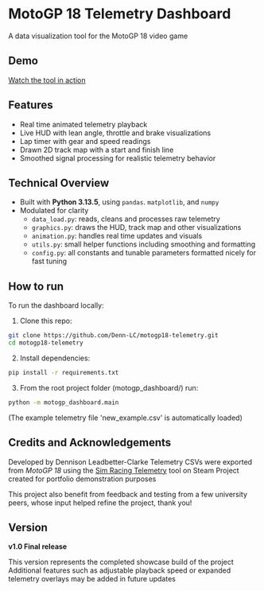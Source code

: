 # MotoGP 18 Telemetry Dashboard

A data visualization tool for the MotoGP 18 video game

## Demo
[Watch the tool in action](https://github.com/user-attachments/assets/3388a4b9-a0f4-46b8-92e6-c87c4a30ec31)

## Features
- Real time animated telemetry playback
- Live HUD with lean angle, throttle and brake visualizations
- Lap timer with gear and speed readings
- Drawn 2D track map with a start and finish line
- Smoothed signal processing for realistic telemetry behavior

## Technical Overview
- Built with **Python 3.13.5**, using `pandas`. `matplotlib`, and `numpy`
- Modulated for clarity
  - `data_load.py`: reads, cleans and processes raw telemetry
  - `graphics.py`: draws the HUD, track map and other visualizations
  - `animation.py`: handles real time updates and visuals
  - `utils.py`: small helper functions including smoothing and formatting
  - `config.py`: all constants and tunable parameters formatted nicely for fast tuning

## How to run
To run the dashboard locally:

1. Clone this repo:
```bash
git clone https://github.com/Denn-LC/motogp18-telemetry.git
cd motogp18-telemetry
```
2. Install dependencies:
```bash
pip install -r requirements.txt
```
3. From the root project folder (motogp_dashboard/) run:
```bash
python -m motogp_dashboard.main
```
(The example telemetry file 'new_example.csv' is automatically loaded)

## Credits and Acknowledgements
Developed by Dennison Leadbetter-Clarke
Telemetry CSVs were exported from *MotoGP 18* using the [Sim Racing Telemetry](https://store.steampowered.com/app/845210/Sim_Racing_Telemetry/) tool on Steam
Project created for portfolio demonstration purposes

This project also benefit from feedback and testing from a few university peers, whose input helped refine the project, thank you!

## Version
**v1.0 Final release**

This version represents the completed showcase build of the project
Additional features such as adjustable playback speed or expanded telemetry overlays may be added in future updates

